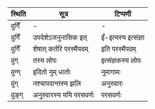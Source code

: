 | स्थिति | सूत्र | टिप्पणी |
| ----- | ------- | ------ |
| वुगिँ | - | - |
| वुगिँ | उपदेशेऽजनुनासिक इत् | इँ-इत्यस्य इत्संज्ञा |
| वुगिँ | शेषात् कर्तरि परस्मैपदम् | इति परस्मैपदम् |
| वुग् | तस्य लोपः | इत्संज्ञकस्य लोपः |
| वुन्ग् | इदितो नुम् धातोः | नुमागामः |
| वुंग् | नश्चापदान्तस्य झलि | अनुस्वारः |
| वुङ्ग् | अनुस्वारस्य ययि परसवर्णः | परसवर्णः |
